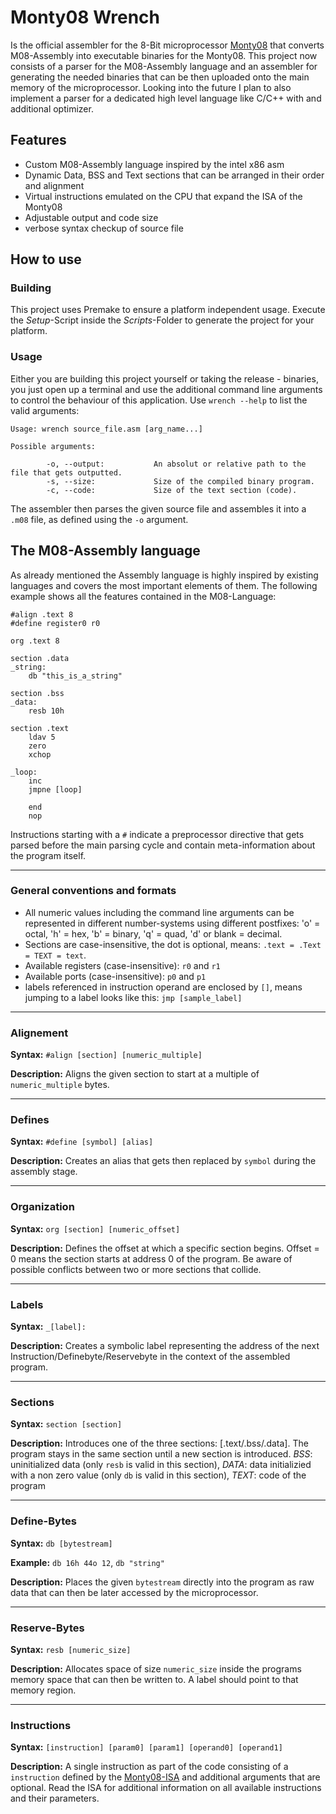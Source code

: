 # Monty08 Wrench

Is the official assembler for the 8-Bit microprocessor [Monty08](https://github.com/timmy0811/Monty08) that converts M08-Assembly into executable binaries for the Monty08. This project now consists of a parser for the M08-Assembly language and an assembler for generating the needed binaries that can be then uploaded onto the main memory of the microprocessor. Looking into the future I plan to also implement a parser for a dedicated high level language like C/C++ with and additional optimizer.

## Features
- Custom M08-Assembly language inspired by the intel x86 asm
- Dynamic Data, BSS and Text sections that can be arranged in their order and alignment
- Virtual instructions emulated on the CPU that expand the ISA of the Monty08
- Adjustable output and code size
- verbose syntax checkup of source file

## How to use
### Building
This project uses Premake to ensure a platform independent usage. Execute the *Setup*-Script inside the *Scripts*-Folder to generate the project for your platform.

### Usage
Either you are building this project yourself or taking the release - binaries,  you just open up a terminal and use the additional command line arguments to control the behaviour of this application.
Use ```wrench --help``` to list the valid arguments:

```
Usage: wrench source_file.asm [arg_name...]

Possible arguments:

        -o, --output:           An absolut or relative path to the file that gets outputted.
        -s, --size:             Size of the compiled binary program.
        -c, --code:             Size of the text section (code).
```

The assembler then parses the given source file and assembles it into a ```.m08``` file, as defined using the ```-o``` argument.

## The M08-Assembly language
As already mentioned the Assembly language is highly inspired by existing languages and covers the most important elements of them. The following example shows all the features contained in the M08-Language:

```
#align .text 8
#define register0 r0

org .text 8

section .data
_string:
	db "this_is_a_string"
	
section .bss
_data:
	resb 10h
			
section .text
	ldav 5
	zero
	xchop
	
_loop:
	inc
	jmpne [loop]
	
	end
	nop
```
Instructions starting with a ```#``` indicate a preprocessor directive that gets parsed before the main parsing cycle and contain meta-information about the program itself.

---
### General conventions and formats
- All numeric values including the command line arguments can be represented in different number-systems using different postfixes: 'o' = octal, 'h' = hex, 'b' = binary, 'q' = quad, 'd' or blank = decimal.
- Sections are case-insensitive, the dot is optional, means: ```.text = .Text = TEXT = text```.
- Available registers (case-insensitive): ```r0``` and ```r1```
- Available ports (case-insensitive): ```p0``` and ```p1```
- labels referenced in instruction operand are enclosed by ```[]```, means jumping to a label looks like this: ```jmp [sample_label]```

---
### Alignement
**Syntax:** ```#align [section] [numeric_multiple]```

**Description:** Aligns the given section to start at a multiple of ```numeric_multiple``` bytes.

---
### Defines
**Syntax:** ```#define [symbol] [alias]```

**Description:** Creates an alias that gets then replaced by ```symbol``` during the assembly stage.

---
### Organization
**Syntax:** ```org [section] [numeric_offset]```

**Description:** Defines the offset at which a specific section begins. Offset = 0 means the section starts at address 0 of the program. Be aware of possible conflicts between two or more sections that collide.

---
### Labels
**Syntax:** ```_[label]:```

**Description:** Creates a symbolic label representing the address of the next Instruction/Definebyte/Reservebyte in the context of the assembled program.

---
### Sections
**Syntax:** ```section [section]```

**Description:** Introduces one of the three sections: [.text/.bss/.data]. The program stays in the same section until a new section is introduced.
*BSS*: uninitialized data (only ```resb``` is valid in this section), *DATA*: data initializied with a non zero value (only ```db``` is valid in this section), *TEXT*: code of the program

---
### Define-Bytes
**Syntax:** ```db [bytestream]```

**Example:** ```db 16h 44o 12```, ```db "string"```

**Description:** Places the given ```bytestream``` directly into the program as raw data that can then be later accessed by the microprocessor.

---
### Reserve-Bytes
**Syntax:** ```resb [numeric_size]```

**Description:** Allocates space of size ```numeric_size``` inside the programs memory space that can then be written to. A label should point to that memory region.

---
### Instructions
**Syntax:** ```[instruction] [param0] [param1] [operand0] [operand1]```

**Description:** A single instruction as part of the code consisting of a ```instruction``` defined by the [Monty08-ISA](https://github.com/timmy0811/Monty08) and additional arguments that are optional. Read the ISA for additional information on all available instructions and their parameters.
